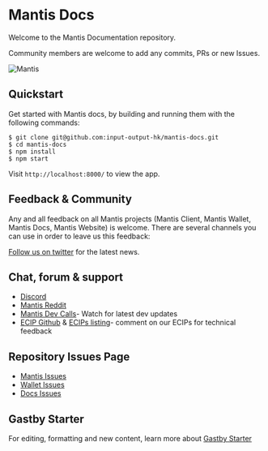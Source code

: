 # Mantis Docs

Welcome to the Mantis Documentation repository.

Community members are welcome to add any commits, PRs or new Issues.

![Mantis](https://raw.githubusercontent.com/input-output-hk/mantis-docs/main/static/images/mantis-docs-logo.png?token=AACARPXTXXR472XQQJXAV4273DZVI)


## Quickstart

Get started with Mantis docs, by building and running them with the following commands:

```
$ git clone git@github.com:input-output-hk/mantis-docs.git
$ cd mantis-docs
$ npm install
$ npm start
```

Visit `http://localhost:8000/` to view the app.

## Feedback & Community

Any and all feedback on all Mantis projects (Mantis Client, Mantis Wallet, Mantis Docs, Mantis Website) is welcome.
There are several channels you can use in order to leave us this feedback:

[Follow us on twitter](https://twitter.com/Mantis_IO) for the latest news.

## Chat, forum & support

* [Discord](https://discord.gg/7vUyWrN33p)
* [Mantis Reddit](https://www.reddit.com/r/mantisclient/)
* [Mantis Dev Calls](https://www.youtube.com/c/IohkIo/search?query=mantis)- Watch for latest dev updates
* [ECIP Github](https://github.com/ethereumclassic/ECIPs) & [ECIPs listing](https://ecips.ethereumclassic.org/)- comment on our ECIPs for technical feedback

## Repository Issues Page

* [Mantis Issues](https://github.com/input-output-hk/mantis/issues)
* [Wallet Issues](https://github.com/input-output-hk/mantis-wallet/issues)
* [Docs Issues](https://github.com/input-output-hk/mantis-docs/issues)

## Gastby Starter

For editing, formatting and new content, learn more about [Gastby Starter](https://www.gatsbyjs.com/docs/)
